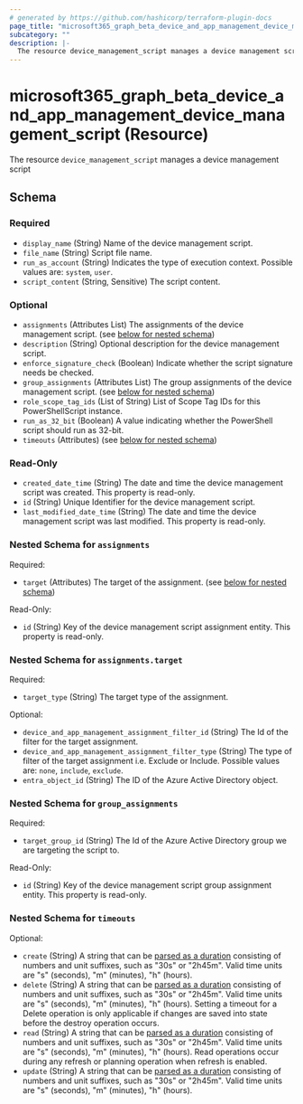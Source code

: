 ```yaml
---
# generated by https://github.com/hashicorp/terraform-plugin-docs
page_title: "microsoft365_graph_beta_device_and_app_management_device_management_script Resource - terraform-provider-microsoft365"
subcategory: ""
description: |-
  The resource device_management_script manages a device management script
---
```


# microsoft365_graph_beta_device_and_app_management_device_management_script (Resource)

The resource `device_management_script` manages a device management script



<!-- schema generated by tfplugindocs -->
## Schema

### Required

- `display_name` (String) Name of the device management script.
- `file_name` (String) Script file name.
- `run_as_account` (String) Indicates the type of execution context. Possible values are: `system`, `user`.
- `script_content` (String, Sensitive) The script content.

### Optional

- `assignments` (Attributes List) The assignments of the device management script. (see [below for nested schema](#nestedatt--assignments))
- `description` (String) Optional description for the device management script.
- `enforce_signature_check` (Boolean) Indicate whether the script signature needs be checked.
- `group_assignments` (Attributes List) The group assignments of the device management script. (see [below for nested schema](#nestedatt--group_assignments))
- `role_scope_tag_ids` (List of String) List of Scope Tag IDs for this PowerShellScript instance.
- `run_as_32_bit` (Boolean) A value indicating whether the PowerShell script should run as 32-bit.
- `timeouts` (Attributes) (see [below for nested schema](#nestedatt--timeouts))

### Read-Only

- `created_date_time` (String) The date and time the device management script was created. This property is read-only.
- `id` (String) Unique Identifier for the device management script.
- `last_modified_date_time` (String) The date and time the device management script was last modified. This property is read-only.

<a id="nestedatt--assignments"></a>
### Nested Schema for `assignments`

Required:

- `target` (Attributes) The target of the assignment. (see [below for nested schema](#nestedatt--assignments--target))

Read-Only:

- `id` (String) Key of the device management script assignment entity. This property is read-only.

<a id="nestedatt--assignments--target"></a>
### Nested Schema for `assignments.target`

Required:

- `target_type` (String) The target type of the assignment.

Optional:

- `device_and_app_management_assignment_filter_id` (String) The Id of the filter for the target assignment.
- `device_and_app_management_assignment_filter_type` (String) The type of filter of the target assignment i.e. Exclude or Include. Possible values are: `none`, `include`, `exclude`.
- `entra_object_id` (String) The ID of the Azure Active Directory object.



<a id="nestedatt--group_assignments"></a>
### Nested Schema for `group_assignments`

Required:

- `target_group_id` (String) The Id of the Azure Active Directory group we are targeting the script to.

Read-Only:

- `id` (String) Key of the device management script group assignment entity. This property is read-only.


<a id="nestedatt--timeouts"></a>
### Nested Schema for `timeouts`

Optional:

- `create` (String) A string that can be [parsed as a duration](https://pkg.go.dev/time#ParseDuration) consisting of numbers and unit suffixes, such as "30s" or "2h45m". Valid time units are "s" (seconds), "m" (minutes), "h" (hours).
- `delete` (String) A string that can be [parsed as a duration](https://pkg.go.dev/time#ParseDuration) consisting of numbers and unit suffixes, such as "30s" or "2h45m". Valid time units are "s" (seconds), "m" (minutes), "h" (hours). Setting a timeout for a Delete operation is only applicable if changes are saved into state before the destroy operation occurs.
- `read` (String) A string that can be [parsed as a duration](https://pkg.go.dev/time#ParseDuration) consisting of numbers and unit suffixes, such as "30s" or "2h45m". Valid time units are "s" (seconds), "m" (minutes), "h" (hours). Read operations occur during any refresh or planning operation when refresh is enabled.
- `update` (String) A string that can be [parsed as a duration](https://pkg.go.dev/time#ParseDuration) consisting of numbers and unit suffixes, such as "30s" or "2h45m". Valid time units are "s" (seconds), "m" (minutes), "h" (hours).
